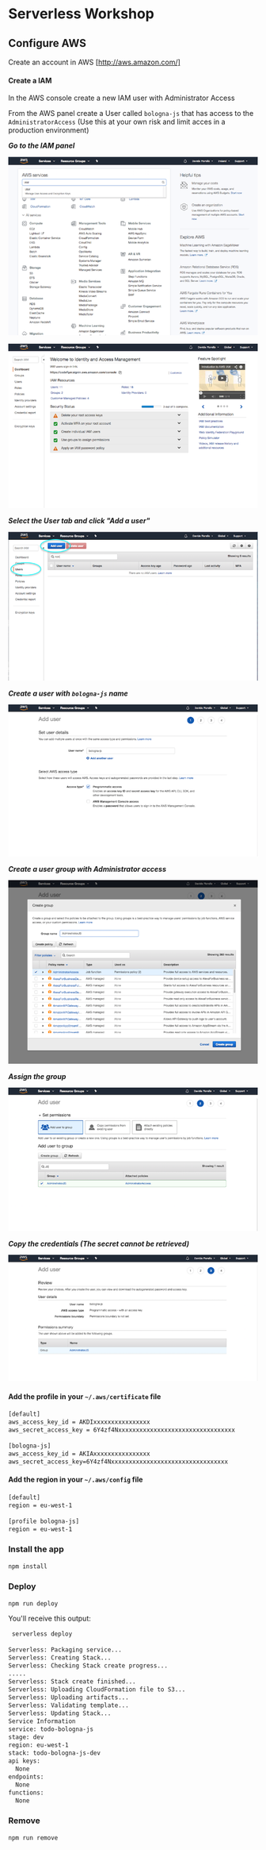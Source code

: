 # Serverless Workshop

## Configure AWS

Create an account in AWS [http://aws.amazon.com/]

#### Create a IAM

In the AWS console create a new IAM user with Administrator Access

From the AWS panel create a User called `bologna-js` that has access to the `AdministratorAccess`
(Use this at your own risk and limit acces in a production environment)

***Go to the IAM panel***

![01](./assets/images/01.png)

![02](./assets/images/02.png)

***Select the User tab and click "Add a user"***

![03](./assets/images/03.png)

***Create a user with `bologna-js` name***

![04](./assets/images/04.png)

***Create a user group with Administrator access***

![05](./assets/images/05.png)

***Assign the group***

![06](./assets/images/06.png)

***Copy the credentials (The secret cannot be retrieved)***

![07](./assets/images/07.png)

#### Add the profile in your `~/.aws/certificate` file

```
[default]
aws_access_key_id = AKDIxxxxxxxxxxxxxxxx
aws_secret_access_key = 6Y4zf4Nxxxxxxxxxxxxxxxxxxxxxxxxxxxxxxxxx

[bologna-js]
aws_access_key_id = AKIAxxxxxxxxxxxxxxxx
aws_secret_access_key=6Y4zf4Nxxxxxxxxxxxxxxxxxxxxxxxxxxxxxxxxx
```

#### Add the region in your `~/.aws/config` file

```
[default]
region = eu-west-1

[profile bologna-js]
region = eu-west-1
```

### Install the app

```
npm install
```


### Deploy

```
npm run deploy
```

You'll receive this output:

```
 serverless deploy

Serverless: Packaging service...
Serverless: Creating Stack...
Serverless: Checking Stack create progress...
.....
Serverless: Stack create finished...
Serverless: Uploading CloudFormation file to S3...
Serverless: Uploading artifacts...
Serverless: Validating template...
Serverless: Updating Stack...
Service Information
service: todo-bologna-js
stage: dev
region: eu-west-1
stack: todo-bologna-js-dev
api keys:
  None
endpoints:
  None
functions:
  None
```

### Remove

```
npm run remove
```
